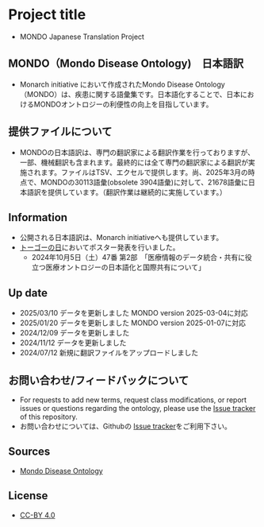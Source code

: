 # Project title
- MONDO Japanese Translation Project
  
## MONDO（Mondo Disease Ontology)　日本語訳
- Monarch initiative において作成されたMondo Disease Ontology（MONDO）は、疾患に関する語彙集です。日本語化することで、日本におけるMONDOオントロジーの利便性の向上を目指しています。

## 提供ファイルについて
- MONDOの日本語訳は、専門の翻訳家による翻訳作業を行っておりますが、一部、機械翻訳も含まれます。最終的には全て専門の翻訳家による翻訳が実施されます。ファイルはTSV、エクセルで提供します。尚、2025年3月の時点で、MONDOの30113語彙(obsolete 3904語彙)に対して、21678語彙に日本語訳を提供しています。（翻訳作業は継続的に実施しています。）

## Information
- 公開される日本語訳は、Monarch initiativeへも提供しています。
- [トーゴーの日](https://biosciencedbc.jp/event/symposium/togo2024/)においてポスター発表を行いました。
  - 2024年10月5日（土）47番 第2部　「医療情報のデータ統合・共有に役立つ医療オントロジーの日本語化と国際共有について」


## Up date
- 2025/03/10 データを更新しました MONDO version 2025-03-04に対応
- 2025/01/20 データを更新しました MONDO version 2025-01-07に対応
- 2024/12/09 データを更新しました
- 2024/11/12 データを更新しました
- 2024/07/12 新規に翻訳ファイルをアップロードしました


## お問い合わせ/フィードバックについて
- For requests to add new terms, request class modifications, or report issues or questions regarding the ontology, please use the [Issue tracker](https://github.com/dbcls//mondo-japanese/issues) of this repository.
- お問い合わせについては、Githubの [Issue tracker](https://github.com/dbcls//mondo-japanese/issues)をご利用下さい。

## Sources
- [Mondo Disease Ontology](https://mondo.monarchinitiative.org/)

## License
- [CC-BY 4.0](https://creativecommons.org/licenses/by/4.0/)
